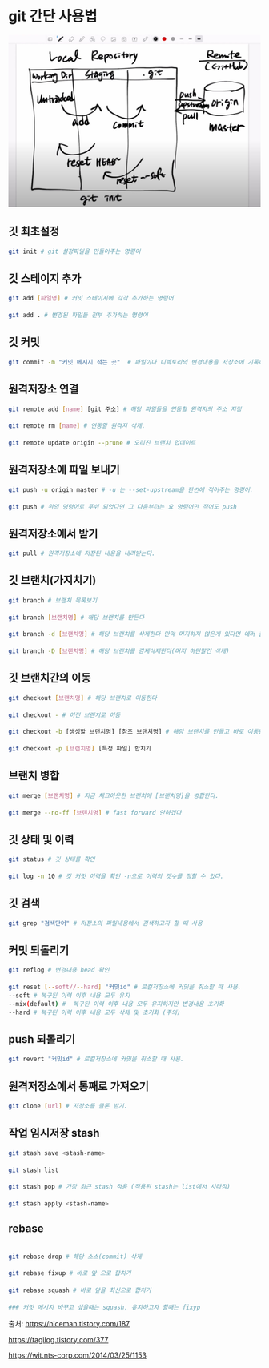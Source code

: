 # git 간단 사용법

![깃플](./git.jpg)

## 깃 최초설정

```bash
git init # git 설정파일을 만들어주는 명령어
```

## 깃 스테이지 추가

```bash
git add [파일명] # 커밋 스테이지에 각각 추가하는 명령어

git add . # 변경된 파일들 전부 추가하는 명령어
```

## 깃 커밋

```bash
git commit -m "커밋 메시지 적는 곳"  # 파일이나 디렉토리의 변경내용을 저장소에 기록하는 것
```

## 원격저장소 연결

```bash
git remote add [name] [git 주소] # 해당 파일들을 연동할 원격지의 주소 지정

git remote rm [name] # 연동할 원격지 삭제.

git remote update origin --prune # 오리진 브랜치 업데이트
```

## 원격저장소에 파일 보내기

```bash
git push -u origin master # -u 는 --set-upstream을 한번에 적어주는 명령어.

git push # 위의 명령어로 푸쉬 되었다면 그 다음부터는 요 명령어만 적어도 push
```

## 원격저장소에서 받기

```bash
git pull # 원격저장소에 저장된 내용을 내려받는다.
```

## 깃 브랜치(가지치기)

```bash
git branch # 브랜치 목록보기

git branch [브랜치명] # 해당 브랜치를 만든다

git branch -d [브랜치명] # 해당 브랜치를 삭제한다 만약 머지하지 않은게 있다면 에러 출력

git branch -D [브랜치명] # 해당 브랜치를 강제삭제한다(머지 하던말건 삭제)
```

## 깃 브랜치간의 이동

```bash
git checkout [브랜치명] # 해당 브랜치로 이동한다

git checkout - # 이전 브랜치로 이동

git checkout -b [생성할 브랜치명] [참조 브랜치명] # 해당 브랜치를 만들고 바로 이동한다

git checkout -p [브랜치명] [특정 파일] 합치기

```

## 브랜치 병합

```bash
git merge [브랜치명] # 지금 체크아웃한 브랜치에 [브랜치명]을 병합한다.

git merge --no-ff [브랜치명] # fast forward 안하겠다
```

## 깃 상태 및 이력

```bash
git status # 깃 상태를 확인

git log -n 10 # 깃 커밋 이력을 확인 -n으로 이력의 갯수를 정할 수 있다.
```

## 깃 검색

```bash
git grep "검색단어" # 저장소의 파일내용에서 검색하고자 할 때 사용
```

## 커밋 되돌리기

```bash
git reflog # 변경내용 head 확인

git reset [--soft//--hard] "커밋id" # 로컬저장소에 커밋을 취소할 때 사용.
--soft # 복구된 이력 이후 내용 모두 유지
--mix(default) #  복구된 이력 이후 내용 모두 유지하지만 변경내용 초기화
--hard # 복구된 이력 이후 내용 모두 삭제 및 초기화 (주의)
```

## push 되돌리기

```bash
git revert "커밋id" # 로컬저장소에 커밋을 취소할 때 사용.
```

## 원격저장소에서 통째로 가져오기

```bash
git clone [url] # 저장소를 클론 받기.
```

## 작업 임시저장 stash

```bash
git stash save <stash-name>

git stash list

git stash pop # 가장 최근 stash 적용 (적용된 stash는 list에서 사라짐)

git stash apply <stash-name>

```

## rebase

```bash

git rebase drop # 해당 소스(commit) 삭제

git rebase fixup # 바로 앞 으로 합치기

git rebase squash # 바로 앞을 최신으로 합치기

### 커밋 메시지 바꾸고 싶을때는 squash, 유지하고자 할때는 fixyp

```

출처: https://niceman.tistory.com/187

https://tagilog.tistory.com/377

https://wit.nts-corp.com/2014/03/25/1153
